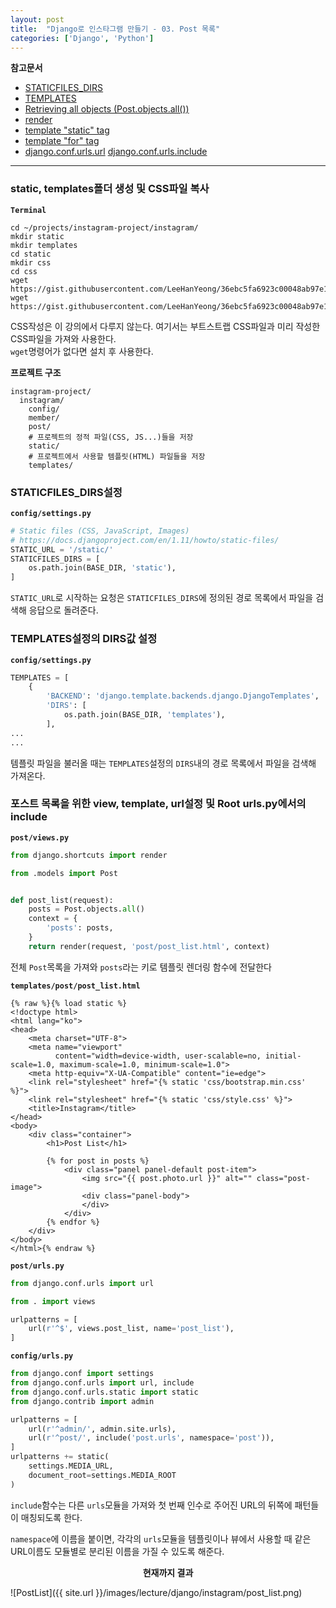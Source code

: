 ```yaml
---
layout: post
title:  "Django로 인스타그램 만들기 - 03. Post 목록"
categories: ['Django', 'Python']
---
```


**참고문서**
- [STATICFILES_DIRS](https://docs.djangoproject.com/en/1.11/ref/settings/#staticfiles-dirs)
- [TEMPLATES](https://docs.djangoproject.com/en/1.11/ref/settings/#templates)
- [Retrieving all objects (Post.objects.all())](https://docs.djangoproject.com/en/1.11/topics/db/queries/#retrieving-all-objects)
- [render](https://docs.djangoproject.com/en/1.11/topics/http/shortcuts/#render)
- [template "static" tag](https://docs.djangoproject.com/en/1.11/ref/templates/builtins/#std:templatetag-static)
- [template "for" tag](https://docs.djangoproject.com/en/1.11/ref/templates/builtins/#for)
- [django.conf.urls.url](https://docs.djangoproject.com/ko/1.11/ref/urls/#django.conf.urls.url)
[django.conf.urls.include](https://docs.djangoproject.com/ko/1.11/ref/urls/#include)

---

### static, templates폴더 생성 및 CSS파일 복사

**`Terminal`**

```shell
cd ~/projects/instagram-project/instagram/
mkdir static
mkdir templates
cd static
mkdir css
cd css
wget https://gist.githubusercontent.com/LeeHanYeong/36ebc5fa6923c00048ab97e15e0d6d3f/raw/dcbb1a44cb1df10cada311f556137a8e1d54cc0a/bootstrap.min.css
wget https://gist.githubusercontent.com/LeeHanYeong/36ebc5fa6923c00048ab97e15e0d6d3f/raw/8df3c57f3614c3f2dbf3cd051b2a1c9587e75907/style.css
```

CSS작성은 이 강의에서 다루지 않는다. 여기서는 부트스트랩 CSS파일과 미리 작성한 CSS파일을 가져와 사용한다.  
`wget`명령어가 없다면 설치 후 사용한다.

**프로젝트 구조**

```shell
instagram-project/
  instagram/
    config/
    member/
    post/
    # 프로젝트의 정적 파일(CSS, JS...)들을 저장
    static/
    # 프로젝트에서 사용할 템플릿(HTML) 파일들을 저장
    templates/
```


### STATICFILES_DIRS설정

**`config/settings.py`**

```python
# Static files (CSS, JavaScript, Images)
# https://docs.djangoproject.com/en/1.11/howto/static-files/
STATIC_URL = '/static/'
STATICFILES_DIRS = [
    os.path.join(BASE_DIR, 'static'),
]
```

`STATIC_URL`로 시작하는 요청은 `STATICFILES_DIRS`에 정의된 경로 목록에서 파일을 검색해 응답으로 돌려준다.

### TEMPLATES설정의 DIRS값 설정

**`config/settings.py`**

```python
TEMPLATES = [
    {
        'BACKEND': 'django.template.backends.django.DjangoTemplates',
        'DIRS': [
            os.path.join(BASE_DIR, 'templates'),
        ],
...
...
```

템플릿 파일을 불러올 때는 `TEMPLATES`설정의 `DIRS`내의 경로 목록에서 파일을 검색해 가져온다.


### 포스트 목록을 위한 view, template, url설정 및 Root urls.py에서의 include

**`post/views.py`**

```python
from django.shortcuts import render

from .models import Post


def post_list(request):
    posts = Post.objects.all()
    context = {
        'posts': posts,
    }
    return render(request, 'post/post_list.html', context)
```

전체 `Post`목록을 가져와 `posts`라는 키로 템플릿 렌더링 함수에 전달한다

**`templates/post/post_list.html`**

```django
{% raw %}{% load static %}
<!doctype html>
<html lang="ko">
<head>
	<meta charset="UTF-8">
	<meta name="viewport"
	      content="width=device-width, user-scalable=no, initial-scale=1.0, maximum-scale=1.0, minimum-scale=1.0">
	<meta http-equiv="X-UA-Compatible" content="ie=edge">
	<link rel="stylesheet" href="{% static 'css/bootstrap.min.css' %}">
	<link rel="stylesheet" href="{% static 'css/style.css' %}">
	<title>Instagram</title>
</head>
<body>
	<div class="container">
		<h1>Post List</h1>

		{% for post in posts %}
			<div class="panel panel-default post-item">
				<img src="{{ post.photo.url }}" alt="" class="post-image">
				<div class="panel-body">
				</div>
			</div>
		{% endfor %}
	</div>
</body>
</html>{% endraw %}
```

**`post/urls.py`**

```python
from django.conf.urls import url

from . import views

urlpatterns = [
    url(r'^$', views.post_list, name='post_list'),
]
```

**`config/urls.py`**

```python
from django.conf import settings
from django.conf.urls import url, include
from django.conf.urls.static import static
from django.contrib import admin

urlpatterns = [
    url(r'^admin/', admin.site.urls),
    url(r'^post/', include('post.urls', namespace='post')),
]
urlpatterns += static(
    settings.MEDIA_URL,
    document_root=settings.MEDIA_ROOT
)
```
`include`함수는 다른 `urls`모듈을 가져와 첫 번째 인수로 주어진 URL의 뒤쪽에 패턴들이 매칭되도록 한다.

`namespace`에 이름을 붙이면, 각각의 `urls`모듈을 템플릿이나 뷰에서 사용할 때 같은 URL이름도 모듈별로 분리된 이름을 가질 수 있도록 해준다.

<center><b>현재까지 결과</b></center>

![PostList]({{ site.url }}/images/lecture/django/instagram/post_list.png)